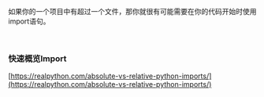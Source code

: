 ​	如果你的一个项目中有超过一个文件，那你就很有可能需要在你的代码开始时使用import语句。

​	

### 快速概览Import





[https://realpython.com/absolute-vs-relative-python-imports/](https://realpython.com/absolute-vs-relative-python-imports/)

